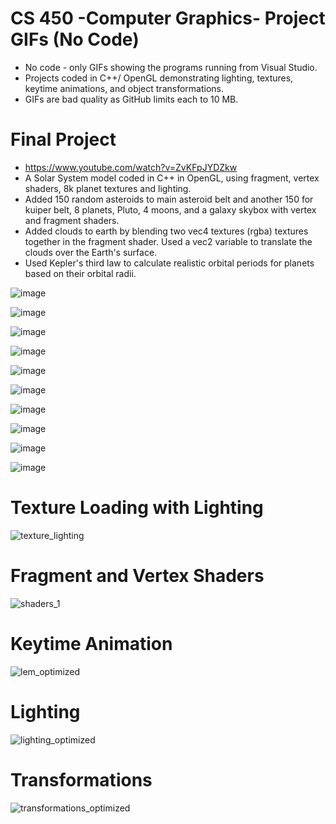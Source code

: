 # CS 450 -Computer Graphics- Project GIFs (No Code)

- No code - only GIFs showing the programs running from Visual Studio.
- Projects coded in C++/ OpenGL demonstrating lighting, textures, keytime animations, and object transformations.
- GIFs are bad quality as GitHub limits each to 10 MB.

# Final Project

- https://www.youtube.com/watch?v=ZvKFpJYDZkw
- A Solar System model coded in C++ in OpenGL, using fragment, vertex shaders, 8k planet textures and lighting. 
- Added 150 random asteroids to main asteroid belt and another 150 for kuiper belt, 8 planets, Pluto, 4 moons, and a galaxy skybox with vertex and fragment shaders.
- Added clouds to earth by blending two vec4 textures (rgba) textures together in the fragment shader.  Used a vec2 variable to translate the clouds over the Earth's surface.
- Used Kepler's third law to calculate realistic orbital periods for planets based on their orbital radii.

![image](https://github.com/Mike11199/CS-450-Computer-Graphics-GIFs/assets/91037796/37a09f28-514f-495c-9836-3bfc32f3280e)

![image](https://github.com/Mike11199/CS-450-Computer-Graphics-GIFs/assets/91037796/70d05c0e-7198-4896-874f-a4a3d15aca74)

![image](https://github.com/Mike11199/CS-450-Computer-Graphics-GIFs/assets/91037796/29b3d8fc-bcce-4296-9e6f-62c1885e053b)

![image](https://github.com/Mike11199/CS-450-Computer-Graphics-GIFs/assets/91037796/02c56eb5-5c52-43fd-bc60-815185140b14)

![image](https://github.com/Mike11199/CS-450-Computer-Graphics-GIFs/assets/91037796/af3c0d45-f118-425a-87de-44488082955e)

![image](https://github.com/Mike11199/CS-450-Computer-Graphics-GIFs/assets/91037796/34f82490-1742-4818-9d54-9e3f0ac901c9)

![image](https://github.com/Mike11199/CS-450-Computer-Graphics-GIFs/assets/91037796/04571333-3aca-4206-881a-8a15f68d990a)

![image](https://github.com/Mike11199/CS-450-Computer-Graphics-GIFs/assets/91037796/0168957a-d35d-43cc-b388-58e6058fa172)

![image](https://github.com/Mike11199/CS-450-Computer-Graphics-GIFs/assets/91037796/acdb53e3-2bc3-4b6d-a5cc-5f4a90ce6a19)

![image](https://github.com/Mike11199/CS-450-Computer-Graphics-GIFs/assets/91037796/42657e8e-1f0e-4a35-89c9-e26564591239)


# Texture Loading with Lighting

![texture_lighting](https://github.com/Mike11199/CS-450-Computer-Graphics-GIFs/assets/91037796/118ba57c-72a7-4004-9a2d-0b452cfa00ec)

# Fragment and Vertex Shaders 

![shaders_1](https://github.com/Mike11199/CS-450-Computer-Graphics-GIFs/assets/91037796/4a4800da-f2de-4776-aa9d-0db7a82238a5)

# Keytime Animation

![lem_optimized](https://github.com/Mike11199/CS-450-Computer-Graphics-GIFs/assets/91037796/c199646d-5dd0-4fcb-95c4-cd13c69545b7)

# Lighting

![lighting_optimized](https://github.com/Mike11199/CS-450-Computer-Graphics-GIFs/assets/91037796/a49ef7c9-48d3-4bd6-88fe-017aaa363d41)

# Transformations

![transformations_optimized](https://github.com/Mike11199/CS-450-Computer-Graphics-GIFs/assets/91037796/a19d6a65-18db-4808-824b-0651cf94e79e)
